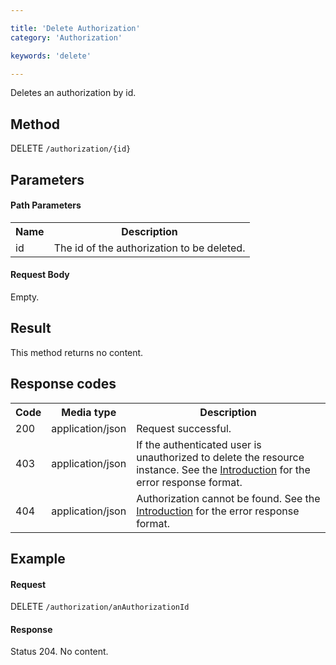 ```yaml
---

title: 'Delete Authorization'
category: 'Authorization'

keywords: 'delete'

---
```



Deletes an authorization by id.


Method
------

DELETE `/authorization/{id}`


Parameters
----------

#### Path Parameters

<table class="table table-striped">
  <tr>
    <th>Name</th>
    <th>Description</th>
  </tr>
  <tr>
    <td>id</td>
    <td>The id of the authorization to be deleted.</td>
  </tr>
</table>

#### Request Body

Empty.


Result
------

This method returns no content.


Response codes
--------------

<table class="table table-striped">
  <tr>
    <th>Code</th>
    <th>Media type</th>
    <th>Description</th>
  </tr>
  <tr>
    <td>200</td>
    <td>application/json</td>
    <td>Request successful.</td>
  </tr>
  <tr>
    <td>403</td>
    <td>application/json</td>
    <td>If the authenticated user is unauthorized to delete the resource instance. See the <a href="ref:#overview-introduction">Introduction</a> for the error response format.</td>
  </tr>
  <tr>
    <td>404</td>
    <td>application/json</td>
    <td>Authorization cannot be found. See the <a href="ref:#overview-introduction">Introduction</a> for the error response format.</td>
  </tr>
</table>

Example
-------

#### Request

DELETE `/authorization/anAuthorizationId`

#### Response

Status 204. No content.